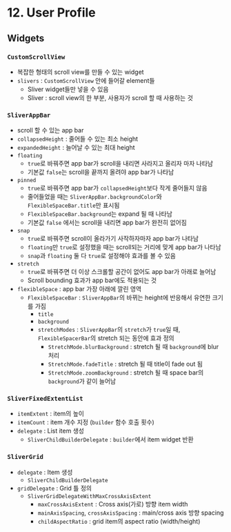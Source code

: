 # 12. User Profile

## Widgets

### `CustomScrollView`

- 복잡한 형태의 scroll view를 만들 수 있는 widget
- `slivers` : `CustomScrollView` 안에 들어갈 element들
  - Sliver widget들만 넣을 수 있음
  - Sliver : scroll view의 한 부분, 사용자가 scroll 할 때 사용하는 것

### `SliverAppBar`

- scroll 할 수 있는 app bar
- `collapsedHeight` : 줄어들 수 있는 최소 height
- `expandedHeight` : 늘어날 수 있는 최대 height
- `floating`
  - `true`로 바꿔주면 app bar가 scroll을 내리면 사라지고 올리자 마자 나타남
  - 기본값 `false`는 scroll을 끝까지 올려야 app bar가 나타남
- `pinned`
  - `true`로 바꿔주면 app bar가 `collapsedHeight`보다 작게 줄어들지 않음
  - 줄어들었을 때는 `SliverAppBar.backgroundColor`와 `FlexibleSpaceBar.title`만 표시됨
  - `FlexibleSpaceBar.background`는 expand 될 때 나타남
  - 기본값 `false` 에서는 scroll을 내리면 app bar가 완전히 없어짐
- `snap`
  - `true`로 바꿔주면 scroll이 올라가기 사작하자마자 app bar가 나타남
  - `floating`만 `true`로 설정했을 때는 scroll되는 거리에 맞게 app bar가 나타남
  - `snap`과 `floating` 둘 다 `true`로 설정해야 효과를 볼 수 있음
- `stretch`
  - `true`로 바꿔주면 더 이상 스크롤할 공간이 없어도 app bar가 아래로 늘어남
  - Scroll bounding 효과가 app bar에도 적용되는 것
- `flexibleSpace` : app bar 가장 아래에 깔린 영역
  - `FlexibleSpaceBar` : `SliverAppBar`의 바뀌는 height에 반응해서 유연한 크기를 가짐
    - `title`
    - `background`
    - `stretchModes` : `SliverAppBar`의 `stretch`가 `true`일 때, `FlexibleSpacerBar`의 stretch 되는 동안에 효과 정의
      - `StretchMode.blurBackground` : stretch 될 때 `background`에 blur 처리
      - `StretchMode.fadeTitle` : stretch 될 때 title이 fade out 됨
      - `StretchMode.zoomBackground` : stretch 될 때 space bar의 `background`가 같이 늘어남

### `SliverFixedExtentList`

- `itemExtent` : item의 높이
- `itemCount` : item 개수 지정 (`builder` 함수 호출 횟수)
- `delegate` : List item 생성
  - `SliverChildBuilderDelegate` : `builder`에서 item widget 반환

### `SliverGrid`

- `delegate` : Item 생성
  - `SliverChildBuilderDelegate`
- `gridDelegate` : Grid 틀 정의
  - `SliverGridDelegateWithMaxCrossAxisExtent`
    - `maxCrossAxisExtent` : Cross axis(가로) 방향 item width
    - `mainAxisSpacing`, `crossAxisSpacing` : main/cross axis 방향 spacing
    - `childAspectRatio` : grid item의 aspect ratio (width/height)
